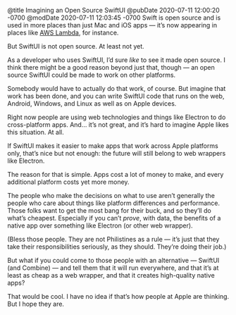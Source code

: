@title Imagining an Open Source SwiftUI
@pubDate 2020-07-11 12:00:20 -0700
@modDate 2020-07-11 12:03:45 -0700
Swift is open source and is used in more places than just Mac and iOS apps — it’s now appearing in places like [AWS Lambda](https://swift.org/blog/aws-lambda-runtime/), for instance.

But SwiftUI is not open source. At least not yet.

As a developer who uses SwiftUI, I’d sure <em>like</em> to see it made open source. I think there might be a good reason beyond just that, though — an open source SwiftUI could be made to work on other platforms.

Somebody would have to actually do that work, of course. But imagine that work has been done, and you can write SwiftUI code that runs on the web, Android, Windows, and Linux as well as on Apple devices.

Right now people are using web technologies and things like Electron to do cross-platform apps. And… it’s not great, and it’s hard to imagine Apple likes this situation. At all.

If SwiftUI makes it easier to make apps that work across Apple platforms only, that’s nice but not enough: the future will still belong to web wrappers like Electron.

The reason for that is simple. Apps cost a lot of money to make, and every additional platform costs yet more money.

The people who make the decisions on what to use aren’t generally the people who care about things like platform differences and performance. Those folks want to get the most bang for their buck, and so they’ll do what’s cheapest. Especially if you can’t *prove*, with data, the benefits of a native app over something like Electron (or other web wrapper).

(Bless those people. They are not Philistines as a rule — it’s just that they take their responsibilities seriously, as they should. They’re doing their job.)

But what if you could come to those people with an alternative — SwiftUI (and Combine) — and tell them that it will run everywhere, and that it’s at least as cheap as a web wrapper, and that it creates high-quality native apps?

That would be cool. I have no idea if that’s how people at Apple are thinking. But I hope they are.

